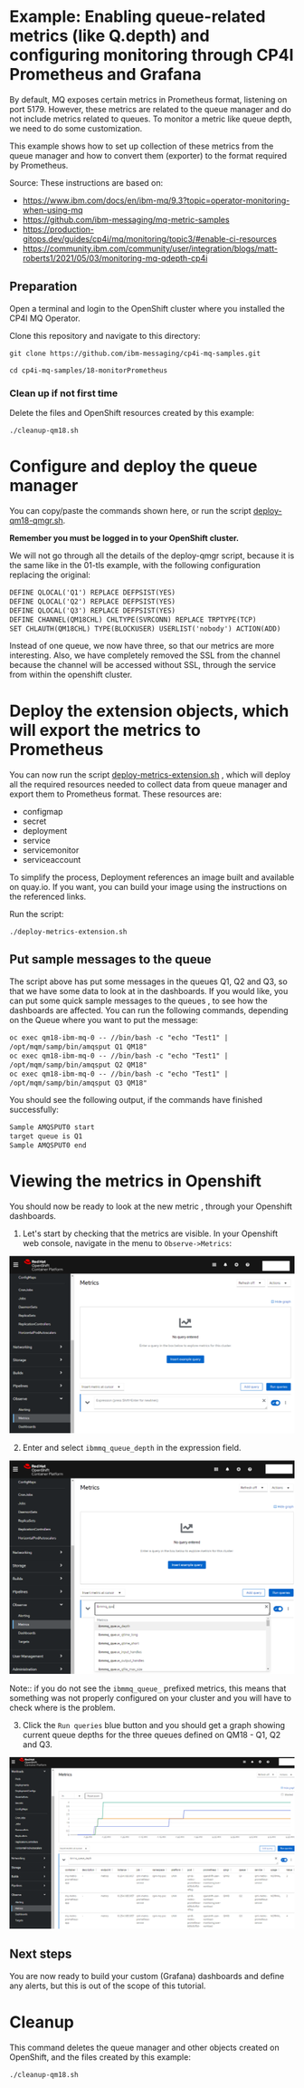 # Example: Enabling queue-related metrics (like Q.depth) and configuring monitoring through CP4I Prometheus and Grafana

By default, MQ exposes certain metrics in Prometheus format, listening on port 5179. However, these metrics are related to the queue manager and do not include metrics related to queues. To monitor a metric like queue depth, we need to do some customization.

This example shows how to set up collection of these metrics from the queue manager and how to convert them (exporter) to the format required by Prometheus.

Source: These instructions are based on:
- https://www.ibm.com/docs/en/ibm-mq/9.3?topic=operator-monitoring-when-using-mq
- https://github.com/ibm-messaging/mq-metric-samples
- https://production-gitops.dev/guides/cp4i/mq/monitoring/topic3/#enable-ci-resources
- https://community.ibm.com/community/user/integration/blogs/matt-roberts1/2021/05/03/monitoring-mq-qdepth-cp4i

## Preparation

Open a terminal and login to the OpenShift cluster where you installed the CP4I MQ Operator.

Clone this repository and navigate to this directory:

```
git clone https://github.com/ibm-messaging/cp4i-mq-samples.git

```

```
cd cp4i-mq-samples/18-monitorPrometheus

```

### Clean up if not first time

Delete the files and OpenShift resources created by this example:

```
./cleanup-qm18.sh

```

# Configure and deploy the queue manager

You can copy/paste the commands shown here, or run the script [deploy-qm18-qmgr.sh](./deploy-qm18-qmgr.sh).

**Remember you must be logged in to your OpenShift cluster.**

We will not go through all the details of the deploy-qmgr script, because it is the same like in the 01-tls example, with the following configuration replacing the original:

```
DEFINE QLOCAL('Q1') REPLACE DEFPSIST(YES)
DEFINE QLOCAL('Q2') REPLACE DEFPSIST(YES)
DEFINE QLOCAL('Q3') REPLACE DEFPSIST(YES)
DEFINE CHANNEL(QM18CHL) CHLTYPE(SVRCONN) REPLACE TRPTYPE(TCP)
SET CHLAUTH(QM18CHL) TYPE(BLOCKUSER) USERLIST('nobody') ACTION(ADD)
```

Instead of one queue, we now have three, so that our metrics are more interesting. Also, we have completely removed the SSL from the channel because the channel will be accessed without SSL, through the service from within the openshift cluster.

# Deploy the extension objects, which will export the metrics to Prometheus

You can now run the script [deploy-metrics-extension.sh](./deploy-metrics-extension.sh) , which will deploy all the required resources needed to collect data from queue manager and export them to Prometheus format. These resources are:
- configmap
- secret
- deployment
- service
- servicemonitor
- serviceaccount

To simplify the process, Deployment references an image built and available on quay.io.
If you want, you can build your image using the instructions on the referenced links.

Run the script:

```
./deploy-metrics-extension.sh

```

## Put sample messages to the queue

The script above has put some messages in the queues Q1, Q2 and Q3, so that we have some data to look at in the dashboards.
If you would like, you can put some quick sample messages to the queues , to see how the dashboards are affected.
You can run the following commands, depending on the Queue where you want to put the message:

```
oc exec qm18-ibm-mq-0 -- //bin/bash -c "echo "Test1" | /opt/mqm/samp/bin/amqsput Q1 QM18"
oc exec qm18-ibm-mq-0 -- //bin/bash -c "echo "Test1" | /opt/mqm/samp/bin/amqsput Q2 QM18"
oc exec qm18-ibm-mq-0 -- //bin/bash -c "echo "Test1" | /opt/mqm/samp/bin/amqsput Q3 QM18"

```

You should see the following output, if the commands have finished successfully:

```
Sample AMQSPUT0 start
target queue is Q1
Sample AMQSPUT0 end
```

# Viewing the metrics in Openshift

You should now be ready to look at the new metric , through your Openshift dashboards.

1. Let's start by checking that the metrics are visible.
In your Openshift web console, navigate in the menu to `Observe->Metrics`:

![select metrics in the menu](./images/01-ocpMetrics.png)

2. Enter and select `ibmmq_queue_depth` in the expression field.

![find the metric and run the query](./images/02-ocpMetrics2.png)

Note:: if you do not see the `ibmmq_queue_` prefixed metrics, this means that something was not properly configured on your cluster and you will have to check where is the problem.

3. Click the `Run queries` blue button and you should get a graph showing current queue depths for the three queues defined on QM18 - Q1, Q2 and Q3.

![metrics graph](./images/03-ocpMetricsGraph.png)

## Next steps

You are now ready to build your custom (Grafana) dashboards and define any alerts, but this is out of the scope of this tutorial.

# Cleanup

This command deletes the queue manager and other objects created on OpenShift, and the files created by this example:

```
./cleanup-qm18.sh

```
